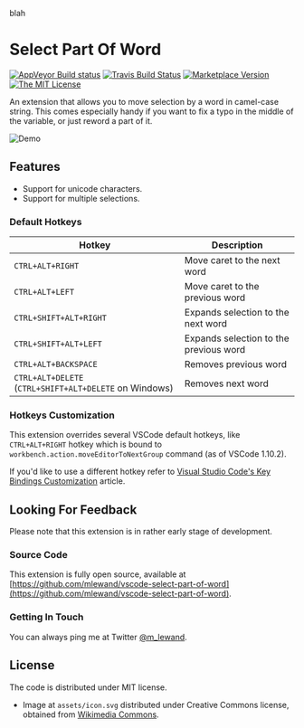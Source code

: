 blah

# Select Part Of Word

[![AppVeyor Build status](https://ci.appveyor.com/api/projects/status/itvoknoafkwjble6?svg=true&passingText=master%20%E2%9C%93)](https://ci.appveyor.com/project/mlewand/vscode-select-part-of-word) [![Travis Build Status](https://travis-ci.org/mlewand/vscode-select-part-of-word.svg?branch=master)](https://travis-ci.org/mlewand/vscode-select-part-of-word) [![Marketplace Version](http://vsmarketplacebadge.apphb.com/version/mlewand.select-part-of-word.svg "Current Release")](https://marketplace.visualstudio.com/items?itemName=mlewand.select-part-of-word) [![The MIT License](https://img.shields.io/badge/license-MIT-green.svg?style=flat-square)](http://opensource.org/licenses/MIT)

An extension that allows you to move selection by a word in camel-case string. This comes especially handy if you want to fix a typo in the middle of the variable, or just reword a part of it.

![Demo](assets/demo.gif)

## Features

* Support for unicode characters.
* Support for multiple selections.

### Default Hotkeys

Hotkey | Description
---|---
`CTRL+ALT+RIGHT` | Move caret to the next word
`CTRL+ALT+LEFT` | Move caret to the previous word
`CTRL+SHIFT+ALT+RIGHT` | Expands selection to the next word
`CTRL+SHIFT+ALT+LEFT` | Expands selection to the previous word
`CTRL+ALT+BACKSPACE` | Removes previous word
`CTRL+ALT+DELETE` (`CTRL+SHIFT+ALT+DELETE` on Windows) | Removes next word

### Hotkeys Customization

This extension overrides several VSCode default hotkeys, like `CTRL+ALT+RIGHT` hotkey which is bound to `workbench.action.moveEditorToNextGroup` command (as of VSCode 1.10.2).

If you'd like to use a different hotkey refer to [Visual Studio Code's Key Bindings Customization](https://code.visualstudio.com/docs/customization/keybindings#_customizing-shortcuts) article.

## Looking For Feedback

Please note that this extension is in rather early stage of development.

### Source Code

This extension is fully open source, available at [https://github.com/mlewand/vscode-select-part-of-word](https://github.com/mlewand/vscode-select-part-of-word).

### Getting In Touch

You can always ping me at Twitter [@m_lewand](https://twitter.com/m_lewand).

## License

The code is distributed under MIT license.

* Image at `assets/icon.svg` distributed under Creative Commons license, obtained from [Wikimedia Commons](https://commons.wikimedia.org/wiki/File:PEO-bactrian_camel.svg).
